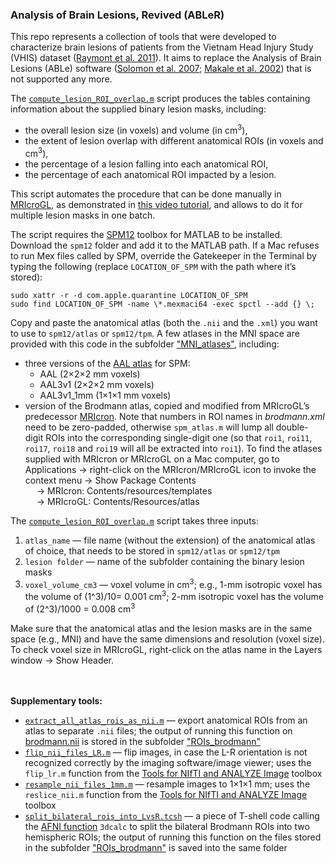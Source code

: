 <h3>Analysis of Brain Lesions, Revived (ABLeR)</h1>

This repo represents a collection of tools that were developed to characterize brain lesions of patients from the Vietnam Head Injury Study (VHIS) dataset ([Raymont et al. 2011](https://www.frontiersin.org/articles/10.3389/fneur.2011.00015/full)). 
It aims to replace the Analysis of Brain Lesions (ABLe) software ([Solomon et al. 2007](https://www.sciencedirect.com/science/article/pii/S016926070700034X?via%3Dihub); [Makale et al. 2002](https://link.springer.com/article/10.3758/BF03195419)) that is not supported any more.

The [`compute_lesion_ROI_overlap.m`](https://github.com/delikkate/ABLeR/blob/main/compute_lesion_ROI_overlap.m) script produces the tables containing information about the supplied binary lesion masks, including:
- the overall lesion size (in voxels) and volume (in cm<sup>3</sup>),
- the extent of lesion overlap with different anatomical ROIs (in voxels and cm<sup>3</sup>),
- the percentage of a lesion falling into each anatomical ROI,
- the percentage of each anatomical ROI impacted by a lesion.

This script automates the procedure that can be done manually in [MRIcroGL](https://www.nitrc.org/projects/mricrogl), as demonstrated in [this video tutorial](https://www.youtube.com/watch?v=VfpEv8Y2EP0), and allows to do it for multiple lesion masks in one batch.

The script requires the [SPM12](https://www.fil.ion.ucl.ac.uk/spm/software/spm12/) toolbox for MATLAB to be installed. Download the `spm12` folder and add it to the MATLAB path. If a Mac refuses to run Mex files called by SPM, override the Gatekeeper in the Terminal by typing the following (replace `LOCATION_OF_SPM` with the path where it’s stored):
```
sudo xattr -r -d com.apple.quarantine LOCATION_OF_SPM
sudo find LOCATION_OF_SPM -name \*.mexmaci64 -exec spctl --add {} \;
```

Copy and paste the anatomical atlas (both the `.nii` and the `.xml`) you want to use to `spm12/atlas` or `spm12/tpm`. A few atlases in the MNI space are provided with this code in the subfolder ["MNI_atlases"](https://github.com/delikkate/ABLeR/tree/main/MNI_atlases), including:
- three versions of the [AAL atlas](https://search.kg.ebrains.eu/instances/Dataset/f8758eda-483e-45fe-8a88-a1fc806dde18) for SPM:
	- AAL (2&times;2&times;2 mm voxels)
	- AAL3v1 (2&times;2&times;2 mm voxels)
	- AAL3v1_1mm (1&times;1&times;1 mm voxels)
- version of the Brodmann atlas, copied and modified from MRIcroGL’s predecessor [MRIcron](https://www.nitrc.org/projects/mricron). Note that numbers in ROI names in *brodmann.xml* need to be zero-padded, otherwise `spm_atlas.m` will lump all double-digit ROIs into the corresponding single-digit one (so that `roi1`, `roi11`, `roi17`, `roi18` and `roi19` will all be extracted into `roi1`).
To find the atlases supplied with MRIcron or MRIcroGL on a Mac computer, go to Applications &rarr; right-click on the MRIcron/MRIcroGL icon to invoke the context menu &rarr; Show Package Contents<br>
&emsp; &rarr; MRIcron: Contents/resources/templates<br>
&emsp; &rarr; MRIcroGL: Contents/Resources/atlas

The [`compute_lesion_ROI_overlap.m`](https://github.com/delikkate/ABLeR/blob/main/compute_lesion_ROI_overlap.m) script takes three inputs:
1) `atlas_name` &mdash; file name (without the extension) of the anatomical atlas of choice, that needs to be stored in `spm12/atlas` or `spm12/tpm`
2) `lesion folder` &mdash; name of the subfolder containing the binary lesion masks
3) `voxel_volume_cm3` &mdash; voxel volume in cm<sup>3</sup>; e.g., 1-mm isotropic voxel has the volume of (1^3)/10= 0.001 cm<sup>3</sup>; 2-mm isotropic voxel has the volume of (2^3)/1000 = 0.008 cm<sup>3</sup>

Make sure that the anatomical atlas and the lesion masks are in the same space (e.g., MNI) and have the same dimensions and resolution (voxel size). To check voxel size in MRIcroGL, right-click on the atlas name in the Layers window &rarr; Show Header.


\
\
**Supplementary tools:**
- [`extract_all_atlas_rois_as_nii.m`](https://github.com/delikkate/ABLeR/blob/main/extract_all_atlas_rois_as_nii.m) &mdash; export anatomical ROIs from an atlas to separate `.nii` files; the output of running this function on [brodmann.nii](https://github.com/delikkate/ABLeR/blob/main/MNI_atlases/brodmann.nii) is stored in the subfolder ["ROIs_brodmann"](https://github.com/delikkate/ABLeR/tree/main/ROIs_brodmann)
- [`flip_nii_files_LR.m`](https://github.com/delikkate/ABLeR/blob/main/flip_nii_files_LR.m) &mdash; flip images, in case the L-R orientation is not recognized correctly by the imaging software/image viewer; uses the `flip_lr.m` function from the [Tools for NIfTI and ANALYZE Image](https://www.mathworks.com/matlabcentral/fileexchange/8797-tools-for-nifti-and-analyze-image) toolbox
- [`resample_nii_files_1mm.m`](https://github.com/delikkate/ABLeR/blob/main/resample_nii_files_1mm.m) &mdash; resample images to 1&times;1&times;1 mm; uses the `reslice_nii.m` function from the [Tools for NIfTI and ANALYZE Image](https://www.mathworks.com/matlabcentral/fileexchange/8797-tools-for-nifti-and-analyze-image) toolbox
- [`split_bilateral_rois_into_LvsR.tcsh`](https://github.com/delikkate/ABLeR/blob/main/split_bilateral_rois_into_LvsR.sh) &mdash; a piece of T-shell code calling the [AFNI function](https://afni.nimh.nih.gov/pub/dist/doc/program_help/3dcalc.html) `3dcalc` to split the bilateral Brodmann ROIs into two hemispheric ROIs; the output of running this function on the files stored in the subfolder ["ROIs_brodmann"](https://github.com/delikkate/ABLeR/tree/main/ROIs_brodmann) is saved into the same folder
